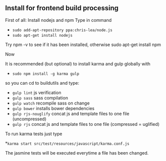 
## Install for frontend build processing

First of all: Install nodejs and npm 
Type in command 

* `sudo add-apt-repository ppa:chris-lea/node.js`
* `sudo apt-get install nodejs`

Try npm -v to see if it has been installed, otherwise sudo apt-get install npm

Now 

It is recommended (but optional) to install karma and gulp globally with

* `sudo npm install -g karma gulp`

so you can cd to buildutils and type:

* `gulp lint` js verification
* `gulp sass` sass compilation
* `gulp watch` recompile sass on change
* `gulp bower` installs bower dependencies
* `gulp rjs-nouglify` concat js and template files to one file (uncompressed)
* `gulp rjs` concat js and template files to one file (compressed = uglified)


 
 To run karma tests just type
 
 *`karma start src/test/resources/javascript/karma.conf.js`

The jasmine tests will be executed everytime a file has been changed.
